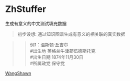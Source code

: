 # ZhStuffer
生成有意义的中文测试填充数据

>初步设想:
>通过知识图谱生成有意义的相关联的真实数据

>>例1：温斯顿·丘吉尔  <br/>
#出生地 英格兰牛津郡伍德斯托克 <br/>
#出生日期 1874年11月30日  <br/>
#所属政党 保守党  <br/>

[WangShawn](https://github.com/WangShawnXyz/)
